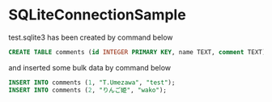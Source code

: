# SQLiteConnectionSample


test.sqlite3 has been created by command below

```sql
CREATE TABLE comments (id INTEGER PRIMARY KEY, name TEXT, comment TEXT);
```
and inserted some bulk data by command below

```sql
INSERT INTO comments (1, "T.Umezawa", "test");
INSERT INTO comments (2, "りんご姫", "wako");
```
